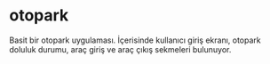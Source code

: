# otopark
Basit bir otopark uygulaması.
İçerisinde kullanıcı giriş ekranı, otopark doluluk durumu, araç giriş ve araç çıkış sekmeleri bulunuyor.
